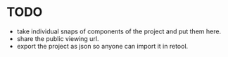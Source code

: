# TODO
- take individual snaps of components of the project and put them here.
- share the public viewing url.
- export the project as json so anyone can import it in retool.
